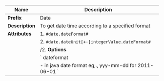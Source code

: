 | Name | Description |
| --- | --- |
| **Prefix** | Date |
| **Description** | To get date time according to a specified format |
| **Attributes** | 1.   `#date.dateFormat#` |
| | 2. `#date.dateUnit[+-]integerValue.dateFormat#` |
| | /2. **Options**
| | ` dateformat 
| |   - in java date format eg;., yyy-mm-dd for 2011-06-01 ` | 
